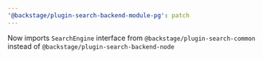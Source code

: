 ```yaml
---
'@backstage/plugin-search-backend-module-pg': patch
---
```


Now imports `SearchEngine` interface from `@backstage/plugin-search-common` instead of `@backstage/plugin-search-backend-node`
